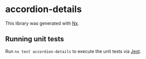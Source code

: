 # accordion-details

This library was generated with [Nx](https://nx.dev).

## Running unit tests

Run `nx test accordion-details` to execute the unit tests via [Jest](https://jestjs.io).
